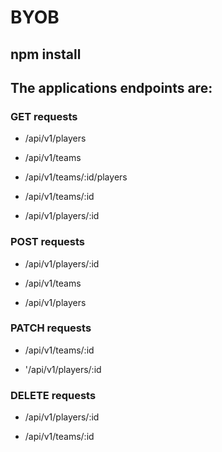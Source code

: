 # BYOB

## npm install

## The applications endpoints are:

### GET requests

* /api/v1/players

* /api/v1/teams

* /api/v1/teams/:id/players

* /api/v1/teams/:id

* /api/v1/players/:id

### POST requests

* /api/v1/players/:id

* /api/v1/teams

* /api/v1/players

### PATCH requests

* /api/v1/teams/:id

* '/api/v1/players/:id

### DELETE requests

* /api/v1/players/:id

* /api/v1/teams/:id
